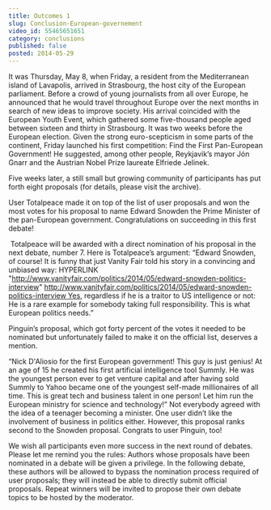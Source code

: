 ```yaml
---
title: Outcomes 1
slug: Conclusion-European-governement
video_id: 55465651651
category: conclusions
published: false
posted: 2014-05-29
---
```

It was Thursday, May 8, when Friday, a resident from the Mediterranean island of Lavapolis, arrived in Strasbourg, the host city of the European parliament. Before a crowd of young journalists from all over Europe, he announced that he would travel throughout Europe over the next months in search of new ideas to improve society. His arrival coincided with the European Youth Event, which gathered some five-thousand people aged between sixteen and thirty in Strasbourg. It was two weeks before the European election. Given the strong euro-scepticism in some parts of the continent, Friday launched his first competition: Find the First Pan-European Government! He suggested, among other people, Reykjavik’s mayor Jón Gnarr and the Austrian Nobel Prize laureate Elfriede Jelinek. 

Five weeks later, a still small but growing community of participants has put forth eight proposals (for details, please visit the archive). 

User Totalpeace made it on top of the list of user proposals and won the most votes for his proposal to name Edward Snowden the Prime Minister of the pan-European government. Congratulations on succeeding in this first debate!

 Totalpeace will be awarded with a direct nomination of his proposal in the next debate, number 7.
Here is Totalpeace’s argument:
“Edward Snowden, of course! It is funny that just Vanity Fair told his story in a convincing and unbiased way:  HYPERLINK "http://www.vanityfair.com/politics/2014/05/edward-snowden-politics-interview" http://www.vanityfair.com/politics/2014/05/edward-snowden-politics-interview Yes, regardless if he is a traitor to US intelligence or not: He is a rare example for somebody taking full responsibility. This is what European politics needs.”

Pinguin’s proposal, which got forty percent of the votes it needed to be nominated but unfortunately failed to make it on the official list, deserves a mention. 

“Nick D'Aliosio for the first European government! This guy is just genius! At an age of 15 he created his first artificial intelligence tool Summly. He was the youngest person ever to get venture capital and after having sold Summly to Yahoo became one of the youngest self-made millionaires of all time. This is great tech and business talent in one person! Let him run the European ministry for science and technology!”
Not everybody agreed with the idea of a teenager becoming a minister. One user didn’t like the involvement of business in politics either. However, this proposal ranks second to the Snowden proposal. Congrats to user Pinguin, too! 

We wish all participants even more success in the next round of debates. Please let me remind you the rules:
Authors whose proposals have been nominated in a debate will be given a privilege. In the following debate, these authors will be allowed to bypass the nomination process required of user proposals; they will instead be able to directly submit official proposals. Repeat winners will be invited to propose their own debate topics to be hosted by the moderator. 



